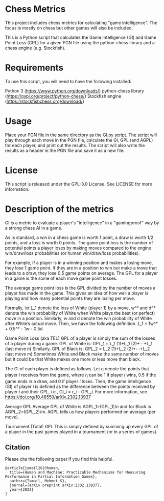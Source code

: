 # Chess Metrics

This project includes chess metrics for calculating "game intelligence". The focus is mostly on chess but other games will also be included.

This is a Python script that calculates the Game Intelligence (GI) and Game Point Loss (GPL) for a given PGN file using the python-chess library and a chess engine (e.g. Stockfish).

# Requirements
To use this script, you will need to have the following installed:

Python 3 (https://www.python.org/downloads/)
python-chess library (https://pypi.org/project/python-chess/)
Stockfish engine (https://stockfishchess.org/download/)

# Usage

Place your PGN file in the same directory as the GI.py script.
The script will play through each move in the PGN file, calculate the GI, GPL (and AGPL) for each player, and print out the results.
The script will also write the results as a header in the PGN file and save it as a new file.

# License
This script is released under the GPL-3.0 License. See LICENSE for more information.

# Description of the metrics
GI is a metric to evaluate a player's "intelligence" in a "gamingproof" way by a strong chess AI in a game. 

As is standard, a win in a chess game is worth 1 point, a draw is worth 1/2 points, and a loss is worth 0 points. The game point loss is the number of potential points a player loses by making moves compared to the engine win/draw/loss probabilities (or human win/draw/loss probabilities).

For example, if a player is in a winning position and makes a losing move, they lose 1 game point. If they are in a position to win but make a move that leads to a draw, they lose 0.5 game points on average. The GPL for a player in a game is the some of each move game point losses.

The average game point loss is the GPL divided by the number of moves a player has made in the game. This gives an idea of how well a player is playing and how many potential points they are losing per move.

Formally, let L_1 denote the loss of White (player 1) by a move, w^* and d^* denote the win probability of White when White plays the best (or perfect) move in a position. Similarly, w and d denote the win probability of White after White’s actual move. Then, we have the following definition.
L_1   = 1w^* + 0.5^* - 1w - 0.5d

Game Point Loss (aka TEL)
GPL of a player is simply the sum of the losses of a player during a game. GPL of White is:
GPL_1  = L_1 (1)+L_1 (2)+⋯+L_1 (last move n)
Similarly, GPL of Black is: 
GPL_2  = L_2 (1)+L_2 (2)+⋯+L_2 (last move m)
Sometimes White and Black make the same number of moves but it could be that White makes one more or less move than black. 

The GI of each player is defined as follows. Let $r_i$ denote the points that player $i$ receives from the game, where $r_i$ can be 1 if player $i$ wins, 0.5 if the game ends in a draw, and 0 if player $i$ loses. Then, the game intelligence (GI) of player $i$ is defined as the difference between the points received by player $i$ and their GPL, i.e., GI_i = r_i - GPL_i. For more information, see https://doi.org/10.48550/arXiv.2302.13937

Average GPL
Average GPL of White is AGPL_1=(GPL_1)/n and for Black is AGPL_2=(GPL_2)/m.
AGPL tells us how players performed on average (per move). 


Tournament (Total) GPL
This is simply defined by summing up every GPL of a player in the past games played in a tournament (or in a series of games).

## Citation
Please cite the following paper if you find this helpful.
```
@article{ismail2023human,
  title={Human and Machine: Practicable Mechanisms for Measuring Performance in Partial Information Games},
  author={Ismail, Mehmet S},
  journal={arXiv preprint arXiv:2302.13937},
  year={2023}
}
```

